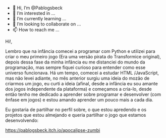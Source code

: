 - 👋 Hi, I’m @Pablogsbeck
- 👀 I’m interested in ...
- 🌱 I’m currently learning ...
- 💞️ I’m looking to collaborate on ...
- 📫 How to reach me ...

<!---
Pablogsbeck/Pablogsbeck is a ✨ special ✨ repository because its `README.md` (this file) appears on your GitHub profile.
You can click the Preview link to take a look at your changes.
--->

Hi!,

Lembro que na infância comecei a programar com Python e utilizei para criar o meu primeiro jogo (Era uma versão pirata do Transformice original), depois dessa fase da minha infância eu me distanciei do mundo da programação, mas sempre fiquei curioso para entender como esse universo funcionava.
Há um tempo, comecei a estudar HTML /JavaScript, mas não levei adiante, no mês anterior surgiu uma ideia do mozão de criarmos um jogo, eu curti a ideia (afinal, desde a infância eu sou amante dos jogos independente da plataforma) e começamos a cria-lo, desde então tenho me dedicado a aprender sobre programar e desenvolver (com ênfase em jogos) e estou amando aprender um pouco mais a cada dia.

Eu gostaria de partilhar no perfil sobre, o que estou apredendo e os projetos que estou almejando e queria partilhar o jogo que estamos desenvolvendo:

https://pablogsbeck.itch.io/apocalipse-zumbi


